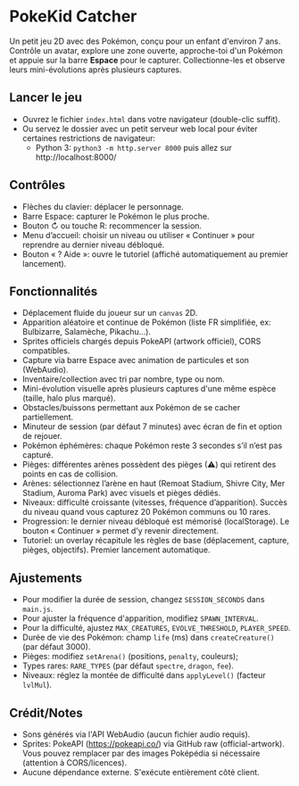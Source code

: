 # PokeKid Catcher

Un petit jeu 2D avec des Pokémon, conçu pour un enfant d'environ 7 ans.
Contrôle un avatar, explore une zone ouverte, approche-toi d'un Pokémon et appuie sur la barre **Espace** pour le capturer. Collectionne-les et observe leurs mini-évolutions après plusieurs captures.

## Lancer le jeu

- Ouvrez le fichier `index.html` dans votre navigateur (double-clic suffit).
- Ou servez le dossier avec un petit serveur web local pour éviter certaines restrictions de navigateur:
  - Python 3: `python3 -m http.server 8000` puis allez sur http://localhost:8000/

## Contrôles

- Flèches du clavier: déplacer le personnage.
- Barre Espace: capturer le Pokémon le plus proche.
- Bouton ↻ ou touche R: recommencer la session.
- Menu d’accueil: choisir un niveau ou utiliser « Continuer » pour reprendre au dernier niveau débloqué.
- Bouton « ? Aide »: ouvre le tutoriel (affiché automatiquement au premier lancement).

## Fonctionnalités

- Déplacement fluide du joueur sur un `canvas` 2D.
- Apparition aléatoire et continue de Pokémon (liste FR simplifiée, ex: Bulbizarre, Salamèche, Pikachu...).
- Sprites officiels chargés depuis PokeAPI (artwork officiel), CORS compatibles.
- Capture via barre Espace avec animation de particules et son (WebAudio).
- Inventaire/collection avec tri par nombre, type ou nom.
- Mini-évolution visuelle après plusieurs captures d'une même espèce (taille, halo plus marqué).
- Obstacles/buissons permettant aux Pokémon de se cacher partiellement.
- Minuteur de session (par défaut 7 minutes) avec écran de fin et option de rejouer.
- Pokémon éphémères: chaque Pokémon reste 3 secondes s’il n’est pas capturé.
- Pièges: différentes arènes possèdent des pièges (⚠) qui retirent des points en cas de collision.
- Arènes: sélectionnez l’arène en haut (Remoat Stadium, Shivre City, Mer Stadium, Auroma Park) avec visuels et pièges dédiés.
- Niveaux: difficulté croissante (vitesses, fréquence d’apparition). Succès du niveau quand vous capturez 20 Pokémon communs ou 10 rares.
- Progression: le dernier niveau débloqué est mémorisé (localStorage). Le bouton « Continuer » permet d’y revenir directement.
- Tutoriel: un overlay récapitule les règles de base (déplacement, capture, pièges, objectifs). Premier lancement automatique.

## Ajustements

- Pour modifier la durée de session, changez `SESSION_SECONDS` dans `main.js`.
- Pour ajuster la fréquence d'apparition, modifiez `SPAWN_INTERVAL`.
- Pour la difficulté, ajustez `MAX_CREATURES`, `EVOLVE_THRESHOLD`, `PLAYER_SPEED`.
- Durée de vie des Pokémon: champ `life` (ms) dans `createCreature()` (par défaut 3000).
- Pièges: modifiez `setArena()` (positions, `penalty`, couleurs);
- Types rares: `RARE_TYPES` (par défaut `spectre`, `dragon`, `fee`).
- Niveaux: réglez la montée de difficulté dans `applyLevel()` (facteur `lvlMul`).

## Crédit/Notes

- Sons générés via l'API WebAudio (aucun fichier audio requis).
- Sprites: PokeAPI (https://pokeapi.co/) via GitHub raw (official-artwork). Vous pouvez remplacer par des images Poképédia si nécessaire (attention à CORS/licences).
- Aucune dépendance externe. S'exécute entièrement côté client.
